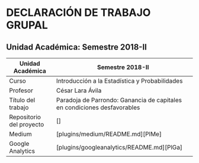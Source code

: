 # DECLARACIÓN DE TRABAJO GRUPAL
Unidad Académica:        Semestre 2018-II
----------------------------------------


| Unidad Académica  | Semestre 2018-II |
| ------ | ------ |
| Curso | Introducción a la Estadística y Probabilidades |
| Profesor | César Lara Ávila |
| Título del trabajo | Paradoja de Parrondo: Ganancia de capitales en condiciones desfavorables |
| Repositorio del proyecto | [] |
| Medium | [plugins/medium/README.md][PlMe] |
| Google Analytics | [plugins/googleanalytics/README.md][PlGa] |
